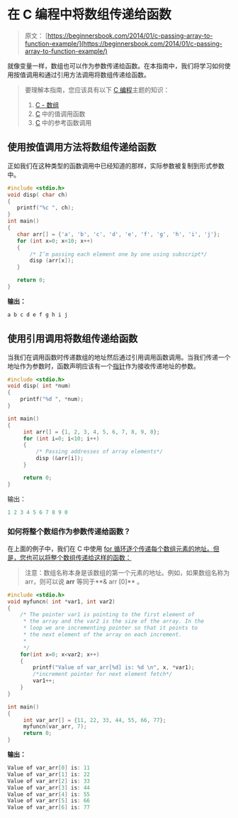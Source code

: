 # 在 C 编程中将数组传递给函数

> 原文： [https://beginnersbook.com/2014/01/c-passing-array-to-function-example/](https://beginnersbook.com/2014/01/c-passing-array-to-function-example/)

就像变量一样，数组也可以作为参数传递给函数。在本指南中，我们将学习如何使用按值调用和通过引用方法调用将数组传递给函数。

> 要理解本指南，您应该具有以下 [C 编程](https://beginnersbook.com/2014/01/c-tutorial-for-beginners-with-examples/)主题的知识：
> 
> 1.  [C - 数组](https://beginnersbook.com/2014/01/c-arrays-example/)
> 2.  [C](https://beginnersbook.com/2014/01/c-function-call-by-value-example/) 中的值调用函数
> 3.  [C](https://beginnersbook.com/2014/01/c-function-call-by-reference-example/) 中的参考函数调用

## 使用按值调用方法将数组传递给函数

正如我们在这种类型的函数调用中已经知道的那样，实际参数被复制到形式参数中。

```c
#include <stdio.h>
void disp( char ch)
{
   printf("%c ", ch);
}
int main()
{
   char arr[] = {'a', 'b', 'c', 'd', 'e', 'f', 'g', 'h', 'i', 'j'};
   for (int x=0; x<10; x++)
   {
       /* I’m passing each element one by one using subscript*/
       disp (arr[x]);
   }

   return 0;
}

```

**输出：**

```c
a b c d e f g h i j
```

## 使用引用调用将数组传递给函数

当我们在调用函数时传递数组的地址然后通过引用调用函数调用。当我们传递一个地址作为参数时，函数声明应该有一个[指针](https://beginnersbook.com/2014/01/c-pointers/)作为接收传递地址的参数。

```c
#include <stdio.h>
void disp( int *num)
{
    printf("%d ", *num);
}

int main()
{
     int arr[] = {1, 2, 3, 4, 5, 6, 7, 8, 9, 0};
     for (int i=0; i<10; i++)
     {
         /* Passing addresses of array elements*/
         disp (&arr[i]);
     }

     return 0;
}

```

输出：

```c
1 2 3 4 5 6 7 8 9 0
```

### 如何将整个数组作为参数传递给函数？

在上面的例子中，我们在 C 中使用 [for 循环逐个传递每个数组元素的地址。但是，您也可以将整个数组传递给这样的函数：](https://beginnersbook.com/2014/01/c-for-loop/)

> 注意：数组名称本身是该数组的第一个元素的地址。例如，如果数组名称为 arr，则可以说 **arr** 等同于**&amp; arr [0]** 。

```c
#include <stdio.h>
void myfuncn( int *var1, int var2)
{
	/* The pointer var1 is pointing to the first element of
	 * the array and the var2 is the size of the array. In the
	 * loop we are incrementing pointer so that it points to
	 * the next element of the array on each increment.
	 *
	 */
    for(int x=0; x<var2; x++)
    {
        printf("Value of var_arr[%d] is: %d \n", x, *var1);
        /*increment pointer for next element fetch*/
        var1++;
    }
}

int main()
{
     int var_arr[] = {11, 22, 33, 44, 55, 66, 77};
     myfuncn(var_arr, 7);
     return 0;
}

```

**输出：**

```c
Value of var_arr[0] is: 11 
Value of var_arr[1] is: 22 
Value of var_arr[2] is: 33 
Value of var_arr[3] is: 44 
Value of var_arr[4] is: 55 
Value of var_arr[5] is: 66 
Value of var_arr[6] is: 77 

```